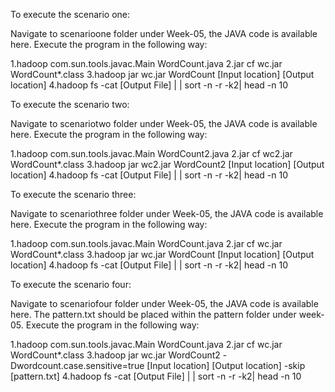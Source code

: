 To execute the scenario one:

Navigate to scenarioone folder under Week-05, the JAVA code is available here.
Execute the program in the following way:

1.hadoop com.sun.tools.javac.Main WordCount.java
2.jar cf wc.jar WordCount*.class
3.hadoop jar wc.jar WordCount [Input location] [Output location]
4.hadoop fs -cat [Output File] | | sort -n -r -k2| head -n 10

To execute the scenario two:

Navigate to scenariotwo folder under Week-05, the JAVA code is available here.
Execute the program in the following way:

1.hadoop com.sun.tools.javac.Main WordCount2.java
2.jar cf wc2.jar WordCount*.class
3.hadoop jar wc2.jar WordCount2 [Input location] [Output location]
4.hadoop fs -cat [Output File] | | sort -n -r -k2| head -n 10

To execute the scenario three:

Navigate to scenariothree folder under Week-05, the JAVA code is available here.
Execute the program in the following way:

1.hadoop com.sun.tools.javac.Main WordCount.java
2.jar cf wc.jar WordCount*.class
3.hadoop jar wc.jar WordCount [Input location] [Output location]
4.hadoop fs -cat [Output File] | | sort -n -r -k2| head -n 10

To execute the scenario four:

Navigate to scenariofour folder under Week-05, the JAVA code is available here.
The pattern.txt should be placed within the pattern folder under week-05.
Execute the program in the following way:

1.hadoop com.sun.tools.javac.Main WordCount.java
2.jar cf wc.jar WordCount*.class
3.hadoop jar wc.jar WordCount2 -Dwordcount.case.sensitive=true [Input location] [Output location] -skip [pattern.txt]
4.hadoop fs -cat [Output File] | | sort -n -r -k2| head -n 10


